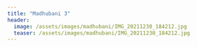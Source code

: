 ```yaml
---
title: "Madhubani 3"
header:
  image: /assets/images/madhubani/IMG_20211230_184212.jpg
  teaser: /assets/images/madhubani/IMG_20211230_184212.jpg
---
```

